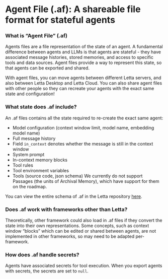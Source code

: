 # Agent File (.af): A shareable file format for stateful agents 

### What is “Agent File” (.af)
Agents files are a file representation of the state of an agent. A fundamental difference between agents and LLMs is that agents are stateful - they have associated message histories, stored memories, and access to specific tools and data sources. Agent files provide a way to represent this state, so that agents can be exported and shared.  

With agent files, you can move agents between different Letta servers, and also between Letta Desktop and Letta Cloud. You can also share agent files with other people so they can recreate your agents with the exact same state and configuration! 

### What state does .af include? 

An .af files contains all the state required to re-create the exact same agent: 
* Model configuration (context window limit, model name, embedding model name)
* Full message history 
* Field `in_context` denotes whether the message is still in the context window 
* System prompt 
* In-context memory blocks 
* Tool rules 
* Tool environment variables 
* Tools (source code, json schema) 
We currently do not support Passages (the units of Archival Memory), which have support for them on the roadmap.

You can view the entire schema of .af in the Letta repository [here](https://github.com/letta-ai/letta/blob/main/letta/serialize_schemas/pydantic_agent_schema.py). 

### Does .af work with frameworks other than Letta? 
Theoretically, other framework could also load in .af files if they convert the state into their own representations. Some concepts, such as context window “blocks” which can be edited or shared between agents, are not implemented in other frameworks, so may need to be adapted per-framework. 

### How does .af handle secrets? 
Agents have associated secrets for tool execution. When you export agents with secrets, the secrets are set to `null`. 
